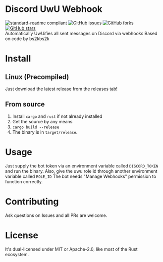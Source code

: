 # Discord UwU Webhook

[![standard-readme compliant](https://img.shields.io/badge/readme%20style-standard-brightgreen.svg?style=flat-square)](https://github.com/RichardLitt/standard-readme)
![GitHub issues](https://img.shields.io/github/issues/KyojoH/discord-uwu-webhook?style=flat-square)
[![GitHub forks](https://img.shields.io/github/forks/KyojoH/discord-uwu-webhook?style=flat-square)](https://github.com/KyojoH/discord-uwu-webhook/network)
[![GitHub stars](https://img.shields.io/github/stars/KyojoH/discord-uwu-webhook?style=flat-square)](https://github.com/KyojoH/discord-uwu-webhook/stargazers)  
Automatically UwUifies all sent messages on Discord via webhooks
Based on code by bs2kbs2k

# Install

## Linux (Precompiled)

Just download the latest release from the releases tab!

## From source

1. Install `cargo` and `rust` if not already installed
1. Get the source by any means
1. `cargo build --release`
1. The binary is in `target/release`.

# Usage

Just supply the bot token via an environment variable called `DISCORD_TOKEN` and run the binary.
Also, give the uwu role id through another environment variable called `ROLE_ID`
The bot needs "Manage Webhooks" permission to function correctly.

# Contributing

Ask questions on Issues and all PRs are welcome.

# License

It's dual-licensed under MIT or Apache-2.0, like most of the Rust ecosystem.
